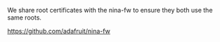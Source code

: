 We share root certificates with the nina-fw to ensure they both use the same roots.

https://github.com/adafruit/nina-fw
